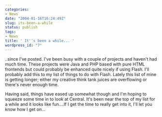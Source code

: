 ```yaml
---
categories:
- News
date: "2004-01-16T16:24:49Z"
slug: its-been-a-while
status: publish
tags:
- News
title: ' It''s been a while... '
wordpress_id: "7"
---
```


..since I've posted. I've been busy with a couple of projects and haven't had much time. These projects were Java and PHP based with pure HTML frontends but could probably be enhanced quite nicely if using Flash. I'll probably add this to my list of things to do with Flash. Lately this list of mine is getting longer; either my creative think tank juices are overflowing or there's never enough time.

Having said, things have eased up somewhat though and I'm hoping to squeeze some time in to look at Central. It's been near the top of my list for a while and it looks like fun....If I get the time to really get into it, I'll let you know how I get on...
